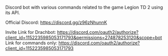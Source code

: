 Discord bot with various commands related to the game Legion TD 2 using its API.

Official Discord: https://discord.gg/z96zNhunnK

Invite Link for Drachbot: https://discord.com/oauth2/authorize?client_id=1152235985053171793&permissions=274878253120&scope=bot
Link for commands only: https://discord.com/oauth2/authorize?client_id=1152235985053171793

